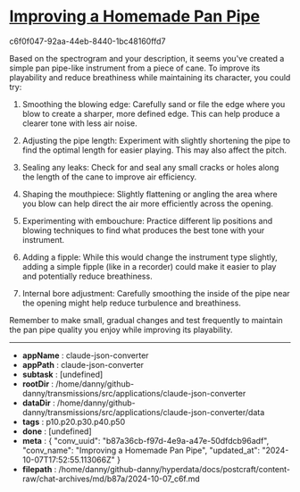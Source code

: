 # [Improving a Homemade Pan Pipe](https://claude.ai/chat/b87a36cb-f97d-4e9a-a47e-50dfdcb96adf)

c6f0f047-92aa-44eb-8440-1bc48160ffd7

 Based on the spectrogram and your description, it seems you've created a simple pan pipe-like instrument from a piece of cane. To improve its playability and reduce breathiness while maintaining its character, you could try:

1. Smoothing the blowing edge: Carefully sand or file the edge where you blow to create a sharper, more defined edge. This can help produce a clearer tone with less air noise.

2. Adjusting the pipe length: Experiment with slightly shortening the pipe to find the optimal length for easier playing. This may also affect the pitch.

3. Sealing any leaks: Check for and seal any small cracks or holes along the length of the cane to improve air efficiency.

4. Shaping the mouthpiece: Slightly flattening or angling the area where you blow can help direct the air more efficiently across the opening.

5. Experimenting with embouchure: Practice different lip positions and blowing techniques to find what produces the best tone with your instrument.

6. Adding a fipple: While this would change the instrument type slightly, adding a simple fipple (like in a recorder) could make it easier to play and potentially reduce breathiness.

7. Internal bore adjustment: Carefully smoothing the inside of the pipe near the opening might help reduce turbulence and breathiness.

Remember to make small, gradual changes and test frequently to maintain the pan pipe quality you enjoy while improving its playability.

---

* **appName** : claude-json-converter
* **appPath** : claude-json-converter
* **subtask** : [undefined]
* **rootDir** : /home/danny/github-danny/transmissions/src/applications/claude-json-converter
* **dataDir** : /home/danny/github-danny/transmissions/src/applications/claude-json-converter/data
* **tags** : p10.p20.p30.p40.p50
* **done** : [undefined]
* **meta** : {
  "conv_uuid": "b87a36cb-f97d-4e9a-a47e-50dfdcb96adf",
  "conv_name": "Improving a Homemade Pan Pipe",
  "updated_at": "2024-10-07T17:52:55.113066Z"
}
* **filepath** : /home/danny/github-danny/hyperdata/docs/postcraft/content-raw/chat-archives/md/b87a/2024-10-07_c6f.md